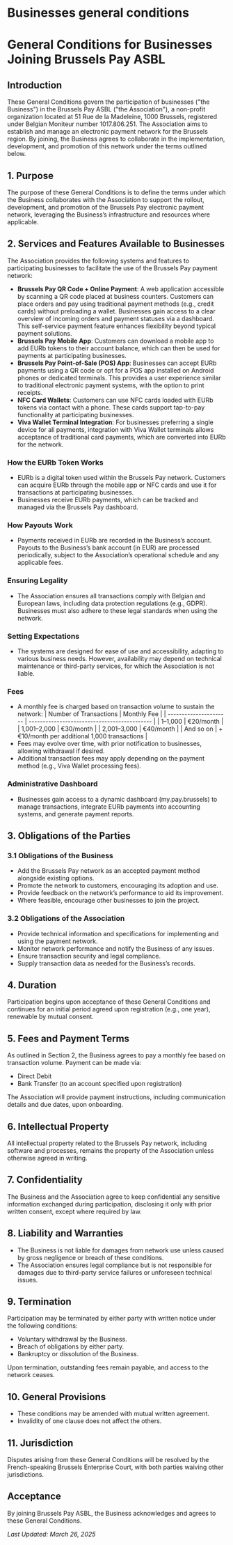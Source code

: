 # Businesses general conditions

# General Conditions for Businesses Joining Brussels Pay ASBL

## Introduction

These General Conditions govern the participation of businesses ("the Business") in the Brussels Pay ASBL ("the Association"), a non-profit organization located at 51 Rue de la Madeleine, 1000 Brussels, registered under Belgian Moniteur number 1017.806.251. The Association aims to establish and manage an electronic payment network for the Brussels region. By joining, the Business agrees to collaborate in the implementation, development, and promotion of this network under the terms outlined below.

## 1. Purpose

The purpose of these General Conditions is to define the terms under which the Business collaborates with the Association to support the rollout, development, and promotion of the Brussels Pay electronic payment network, leveraging the Business’s infrastructure and resources where applicable.

## 2. Services and Features Available to Businesses

The Association provides the following systems and features to participating businesses to facilitate the use of the Brussels Pay payment network:

- **Brussels Pay QR Code + Online Payment**: A web application accessible by scanning a QR code placed at business counters. Customers can place orders and pay using traditional payment methods (e.g., credit cards) without preloading a wallet. Businesses gain access to a clear overview of incoming orders and payment statuses via a dashboard. This self-service payment feature enhances flexibility beyond typical payment solutions.
- **Brussels Pay Mobile App**: Customers can download a mobile app to add EURb tokens to their account balance, which can then be used for payments at participating businesses.
- **Brussels Pay Point-of-Sale (POS) App**: Businesses can accept EURb payments using a QR code or opt for a POS app installed on Android phones or dedicated terminals. This provides a user experience similar to traditional electronic payment systems, with the option to print receipts.
- **NFC Card Wallets**: Customers can use NFC cards loaded with EURb tokens via contact with a phone. These cards support tap-to-pay functionality at participating businesses.
- **Viva Wallet Terminal Integration**: For businesses preferring a single device for all payments, integration with Viva Wallet terminals allows acceptance of traditional card payments, which are converted into EURb for the network.

### How the EURb Token Works

- EURb is a digital token used within the Brussels Pay network. Customers can acquire EURb through the mobile app or NFC cards and use it for transactions at participating businesses.
- Businesses receive EURb payments, which can be tracked and managed via the Brussels Pay dashboard.

### How Payouts Work

- Payments received in EURb are recorded in the Business’s account. Payouts to the Business’s bank account (in EUR) are processed periodically, subject to the Association’s operational schedule and any applicable fees.

### Ensuring Legality

- The Association ensures all transactions comply with Belgian and European laws, including data protection regulations (e.g., GDPR). Businesses must also adhere to these legal standards when using the network.

### Setting Expectations

- The systems are designed for ease of use and accessibility, adapting to various business needs. However, availability may depend on technical maintenance or third-party services, for which the Association is not liable.

### Fees

- A monthly fee is charged based on transaction volume to sustain the network:
  | Number of Transactions | Monthly Fee                                  |
  | ---------------------- | -------------------------------------------- |
  | 1–1,000                | €20/month                                    |
  | 1,001–2,000            | €30/month                                    |
  | 2,001–3,000            | €40/month                                    |
  | And so on              | +€10/month per additional 1,000 transactions |
- Fees may evolve over time, with prior notification to businesses, allowing withdrawal if desired.
- Additional transaction fees may apply depending on the payment method (e.g., Viva Wallet processing fees).

### Administrative Dashboard

- Businesses gain access to a dynamic dashboard (my.pay.brussels) to manage transactions, integrate EURb payments into accounting systems, and generate payment reports.

## 3. Obligations of the Parties

### 3.1 Obligations of the Business

- Add the Brussels Pay network as an accepted payment method alongside existing options.
- Promote the network to customers, encouraging its adoption and use.
- Provide feedback on the network’s performance to aid its improvement.
- Where feasible, encourage other businesses to join the project.

### 3.2 Obligations of the Association

- Provide technical information and specifications for implementing and using the payment network.
- Monitor network performance and notify the Business of any issues.
- Ensure transaction security and legal compliance.
- Supply transaction data as needed for the Business’s records.

## 4. Duration

Participation begins upon acceptance of these General Conditions and continues for an initial period agreed upon registration (e.g., one year), renewable by mutual consent.

## 5. Fees and Payment Terms

As outlined in Section 2, the Business agrees to pay a monthly fee based on transaction volume. Payment can be made via:

- Direct Debit
- Bank Transfer (to an account specified upon registration)

The Association will provide payment instructions, including communication details and due dates, upon onboarding.

## 6. Intellectual Property

All intellectual property related to the Brussels Pay network, including software and processes, remains the property of the Association unless otherwise agreed in writing.

## 7. Confidentiality

The Business and the Association agree to keep confidential any sensitive information exchanged during participation, disclosing it only with prior written consent, except where required by law.

## 8. Liability and Warranties

- The Business is not liable for damages from network use unless caused by gross negligence or breach of these conditions.
- The Association ensures legal compliance but is not responsible for damages due to third-party service failures or unforeseen technical issues.

## 9. Termination

Participation may be terminated by either party with written notice under the following conditions:

- Voluntary withdrawal by the Business.
- Breach of obligations by either party.
- Bankruptcy or dissolution of the Business.

Upon termination, outstanding fees remain payable, and access to the network ceases.

## 10. General Provisions

- These conditions may be amended with mutual written agreement.
- Invalidity of one clause does not affect the others.

## 11. Jurisdiction

Disputes arising from these General Conditions will be resolved by the French-speaking Brussels Enterprise Court, with both parties waiving other jurisdictions.

## Acceptance

By joining Brussels Pay ASBL, the Business acknowledges and agrees to these General Conditions.

_Last Updated: March 26, 2025_
